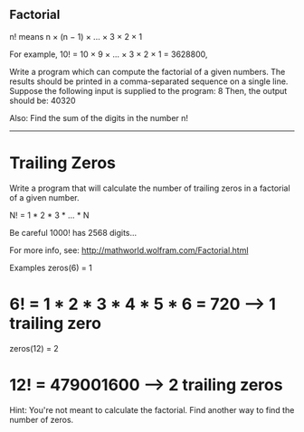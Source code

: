 ## Factorial

n! means n × (n − 1) × ... × 3 × 2 × 1

For example, 10! = 10 × 9 × ... × 3 × 2 × 1 = 3628800,

Write a program which can compute the factorial of a given numbers. The results should be printed in a comma-separated
sequence on a single line. Suppose the following input is supplied to the program:
8 Then, the output should be:
40320

Also:
Find the sum of the digits in the number n!

---

# Trailing Zeros

Write a program that will calculate the number of trailing zeros in a factorial of a given number.

N! = 1 * 2 * 3 * ... * N

Be careful 1000! has 2568 digits...

For more info, see: http://mathworld.wolfram.com/Factorial.html

Examples zeros(6) = 1

# 6! = 1 * 2 * 3 * 4 * 5 * 6 = 720 --> 1 trailing zero

zeros(12) = 2

# 12! = 479001600 --> 2 trailing zeros

Hint: You're not meant to calculate the factorial. Find another way to find the number of zeros.